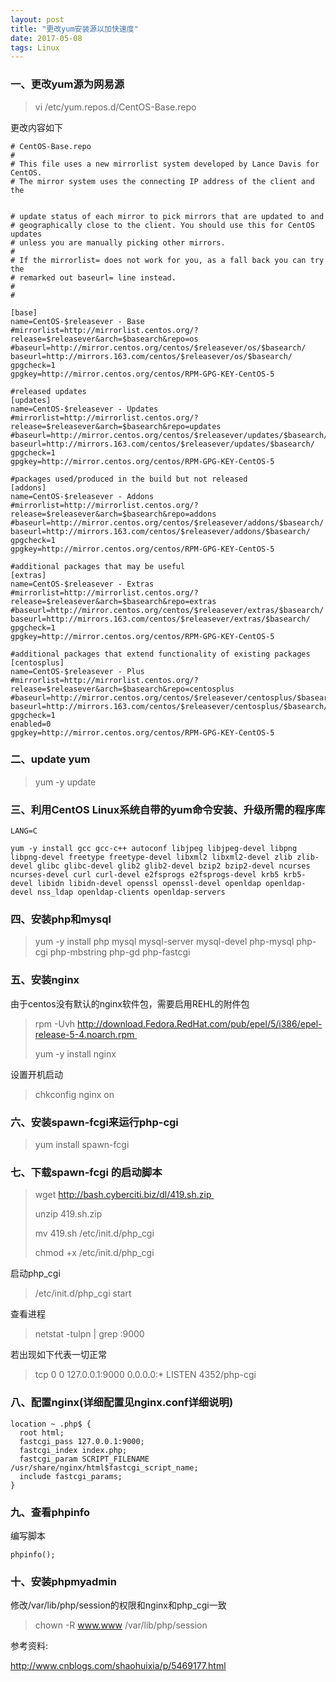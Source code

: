 ```yaml
---
layout: post
title: "更改yum安装源以加快速度"
date: 2017-05-08
tags: Linux
---
```


### 一、更改yum源为网易源

> vi /etc/yum.repos.d/CentOS-Base.repo

更改内容如下

```
# CentOS-Base.repo 
# 
# This file uses a new mirrorlist system developed by Lance Davis for CentOS. 
# The mirror system uses the connecting IP address of the client and the 


# update status of each mirror to pick mirrors that are updated to and 
# geographically close to the client. You should use this for CentOS updates 
# unless you are manually picking other mirrors. 
# 
# If the mirrorlist= does not work for you, as a fall back you can try the 
# remarked out baseurl= line instead. 
# 
# 

[base] 
name=CentOS-$releasever - Base 
#mirrorlist=http://mirrorlist.centos.org/?release=$releasever&arch=$basearch&repo=os 
#baseurl=http://mirror.centos.org/centos/$releasever/os/$basearch/ 
baseurl=http://mirrors.163.com/centos/$releasever/os/$basearch/ 
gpgcheck=1 
gpgkey=http://mirror.centos.org/centos/RPM-GPG-KEY-CentOS-5 

#released updates 
[updates] 
name=CentOS-$releasever - Updates 
#mirrorlist=http://mirrorlist.centos.org/?release=$releasever&arch=$basearch&repo=updates 
#baseurl=http://mirror.centos.org/centos/$releasever/updates/$basearch/ 
baseurl=http://mirrors.163.com/centos/$releasever/updates/$basearch/ 
gpgcheck=1 
gpgkey=http://mirror.centos.org/centos/RPM-GPG-KEY-CentOS-5 

#packages used/produced in the build but not released 
[addons] 
name=CentOS-$releasever - Addons 
#mirrorlist=http://mirrorlist.centos.org/?release=$releasever&arch=$basearch&repo=addons 
#baseurl=http://mirror.centos.org/centos/$releasever/addons/$basearch/ 
baseurl=http://mirrors.163.com/centos/$releasever/addons/$basearch/ 
gpgcheck=1 
gpgkey=http://mirror.centos.org/centos/RPM-GPG-KEY-CentOS-5 

#additional packages that may be useful 
[extras] 
name=CentOS-$releasever - Extras 
#mirrorlist=http://mirrorlist.centos.org/?release=$releasever&arch=$basearch&repo=extras 
#baseurl=http://mirror.centos.org/centos/$releasever/extras/$basearch/ 
baseurl=http://mirrors.163.com/centos/$releasever/extras/$basearch/ 
gpgcheck=1 
gpgkey=http://mirror.centos.org/centos/RPM-GPG-KEY-CentOS-5 

#additional packages that extend functionality of existing packages 
[centosplus] 
name=CentOS-$releasever - Plus 
#mirrorlist=http://mirrorlist.centos.org/?release=$releasever&arch=$basearch&repo=centosplus 
#baseurl=http://mirror.centos.org/centos/$releasever/centosplus/$basearch/ 
baseurl=http://mirrors.163.com/centos/$releasever/centosplus/$basearch/ 
gpgcheck=1 
enabled=0 
gpgkey=http://mirror.centos.org/centos/RPM-GPG-KEY-CentOS-5
```
### 二、update yum

>  yum -y update

### 三、利用CentOS Linux系统自带的yum命令安装、升级所需的程序库

```
LANG=C 

yum -y install gcc gcc-c++ autoconf libjpeg libjpeg-devel libpng libpng-devel freetype freetype-devel libxml2 libxml2-devel zlib zlib-devel glibc glibc-devel glib2 glib2-devel bzip2 bzip2-devel ncurses ncurses-devel curl curl-devel e2fsprogs e2fsprogs-devel krb5 krb5-devel libidn libidn-devel openssl openssl-devel openldap openldap-devel nss_ldap openldap-clients openldap-servers
```

### 四、安装php和mysql

>  yum -y install php mysql mysql-server mysql-devel php-mysql php-cgi php-mbstring php-gd php-fastcgi

### 五、安装nginx

由于centos没有默认的nginx软件包，需要启用REHL的附件包

> rpm -Uvh http://download.Fedora.RedHat.com/pub/epel/5/i386/epel-release-5-4.noarch.rpm 
>
> yum -y install nginx

设置开机启动

>  chkconfig nginx on

### 六、安装spawn-fcgi来运行php-cgi

>  yum install spawn-fcgi

### 七、下载spawn-fcgi 的启动脚本

> wget http://bash.cyberciti.biz/dl/419.sh.zip 
>
> unzip 419.sh.zip 
>
> mv 419.sh /etc/init.d/php_cgi 
>
> chmod +x /etc/init.d/php_cgi

启动php_cgi

> /etc/init.d/php_cgi start

查看进程

> netstat -tulpn | grep :9000

若出现如下代表一切正常

> tcp 0 0 127.0.0.1:9000 0.0.0.0:* LISTEN 4352/php-cgi

### 八、配置nginx(详细配置见nginx.conf详细说明)

```
location ~ .php$ { 
  root html; 
  fastcgi_pass 127.0.0.1:9000; 
  fastcgi_index index.php; 
  fastcgi_param SCRIPT_FILENAME /usr/share/nginx/html$fastcgi_script_name; 
  include fastcgi_params; 
}
```

### 九、查看phpinfo

编写脚本

```phpinfo();```

### 十、安装phpmyadmin

修改/var/lib/php/session的权限和nginx和php_cgi一致

> chown -R www.www /var/lib/php/session



参考资料:

http://www.cnblogs.com/shaohuixia/p/5469177.html

